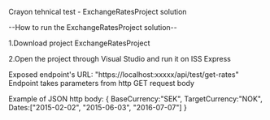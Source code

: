 Crayon tehnical test - ExchangeRatesProject solution


--How to run the ExchangeRatesProject solution--

1.Download project ExchangeRatesProject

2.Open the project through Visual Studio and run it on ISS Express


Exposed endpoint's URL: "https://localhost:xxxxx/api/test/get-rates" 
Endpoint takes parameters from http GET request body

Example of JSON http body:
{ BaseCurrency:"SEK", TargetCurrency:"NOK", Dates:["2015-02-02", "2015-06-03", "2016-07-07"] }


